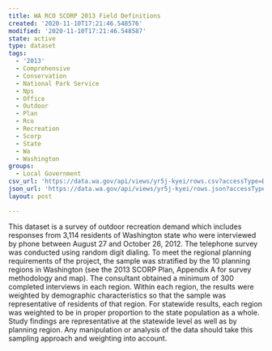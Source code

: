 ```yaml
---
title: WA RCO SCORP 2013 Field Definitions
created: '2020-11-10T17:21:46.548576'
modified: '2020-11-10T17:21:46.548587'
state: active
type: dataset
tags:
  - '2013'
  - Comprehensive
  - Conservation
  - National Park Service
  - Nps
  - Office
  - Outdoor
  - Plan
  - Rco
  - Recreation
  - Scorp
  - State
  - Wa
  - Washington
groups:
  - Local Government
csv_url: 'https://data.wa.gov/api/views/yr5j-kyei/rows.csv?accessType=DOWNLOAD'
json_url: 'https://data.wa.gov/api/views/yr5j-kyei/rows.json?accessType=DOWNLOAD'
layout: post

---
```

This dataset is a survey of outdoor recreation demand which includes responses from 3,114 residents of Washington state who were interviewed by phone between August 27 and October 26, 2012. The telephone survey was conducted using random digit dialing.  To meet the regional planning requirements of the project, the sample was stratified by the 10 planning regions in Washington (see the 2013 SCORP Plan, Appendix A for survey methodology and map). The consultant obtained a minimum of 300 completed interviews in each region.  Within each region, the results were weighted by demographic characteristics so that the sample was representative of residents of that region.  For statewide results, each region was weighted to be in proper proportion to the state population as a whole.  Study findings are representative at the statewide level as well as by planning region.  Any manipulation or analysis of the data should take this sampling approach and weighting into account.
